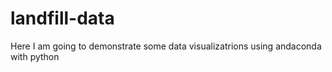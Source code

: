 # landfill-data
Here I am going to demonstrate some data visualizatrions using andaconda with python 